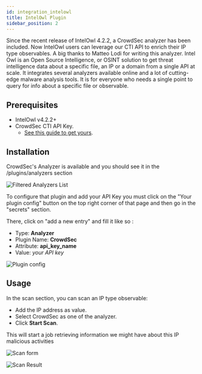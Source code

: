 ```yaml
---
id: integration_intelowl
title: IntelOwl Plugin
sidebar_position: 2
---
```


Since the recent release of IntelOwl 4.2.2, a CrowdSec analyzer has been included. 
Now IntelOwl users can leverage our CTI API to enrich their IP type observables. 
A big thanks to Matteo Lodi for writing this analyzer. 
Intel Owl is an Open Source Intelligence, or OSINT solution to get threat intelligence data about a specific file, an IP or a domain from a single API at scale. It integrates several analyzers available online and a lot of cutting-edge malware analysis tools. It is for everyone who needs a single point to query for info about a specific file or observable.

## Prerequisites

- IntelOwl  v4.2.2+
- CrowdSec CTI API Key. 
  - [See this guide to get yours](/cti_api/api_getting_started.mdx).

## Installation

CrowdSec's Analyzer is available and you should see it in the  /plugins/analyzers section

![Filtered Analyzers List](/img/intelowl_analyzers.png)

To configure that plugin and add your API Key you must click on the "Your plugin config" button on the top right corner of that page and then go in the "secrets" section.

There, click on "add a new entry" and fill it like so :
- Type: **Analyzer**
- Plugin Name: **CrowdSec**
- Attribute: **api_key_name**
- Value: *your API key*

![Plugin config](/img/intelowl_config.png)

## Usage

In the scan section, you can scan an IP type observable:
- Add the IP address as value.
- Select CrowdSec as one of the analyzer.
- Click **Start Scan**.

This will start a job retrieving information we might have about this IP malicious activities

![Scan form](/img/intelowl_scan.png)

![Scan Result](/img/intelowl_scan_result.png)